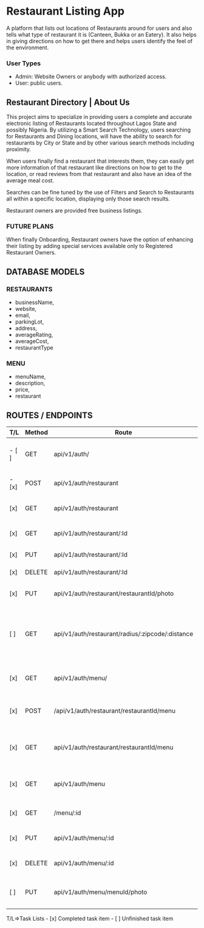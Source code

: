 # Restaurant Listing App

A platform that lists out locations of Restaurants around for users and also tells what type of restaurant it is (Canteen, Bukka or an Eatery). It also helps in giving directions on how to get there and helps users identify the feel of the environment.

### User Types

- Admin: Website Owners or anybody with authorized access.
- User: public users.

## Restaurant Directory | About Us

This project aims to specialize in providing users a complete and accurate electronic listing of Restaurants located throughout Lagos State and possibly Nigeria.
By utilizing a Smart Search Technology, users searching for Restaurants and Dining locations, will have the ability to search for restaurants by City or State and by other various search methods including proximity.

When users finally find a restaurant that interests them, they can easily get more information of that restaurant like directions on how to get to the location, or read reviews from that restaurant and also have an idea of the average meal cost.

Searches can be fine tuned by the use of Filters and Search to Restaurants all within a specific location, displaying only those search results.

Restaurant owners are provided free business listings.

### FUTURE PLANS

When finally Onboarding, Restaurant owners have the option of enhancing their listing by adding special services available only to Registered Restaurant Owners.

## DATABASE MODELS

### RESTAURANTS

- businessName,
- website,
- email,
- parkingLot,
- address,
- averageRating,
- averageCost,
- restaurantType

### MENU

- menuName,
- description,
- price,
- restaurant

## ROUTES / ENDPOINTS

| T/L 	| Method 	| Route 	| Function 	|
|-	|-	|-	|-	|
| - [ ]	| GET 	| api/v1/auth/ 	| Index page of the website 	|
| - [x]	| POST 	| api/v1/auth/restaurant 	| Creates new restaurant 	|
| [x]	| GET 	| api/v1/auth/restaurant 	| Displays all restaurant 	|
| [x]	| GET 	| api/v1/auth/restaurant/:Id 	| Gets a single restaurant 	|
| [x]	| PUT 	| api/v1/auth/restaurant/:Id 	| Updates a restaurant 	|
| [x]	| DELETE 	| api/v1/auth/restaurant/:Id 	| Deletes a restaurant 	|
| [x]	| PUT   | api/v1/auth/restaurant/restaurantId/photo 	| Upload restaurant photo 	|
| [ ]	| GET 	| api/v1/auth/restaurant/radius/:zipcode/:distance 	| Get a restaurant in a location using zipCode and  	|
| [x]	| GET 	| api/v1/auth/menu/ 	| Gets all Menu in the restaurant 	|
| [x]	| POST 	| /api/v1/auth/restaurant/restaurantId/menu 	| Create a Menu in the restaurant 	|
| [x]	| GET 	| api/v1/auth/restaurant/restaurantId/menu 	| Gets all Menu associated to a single restaurant 	|
| [x]	| GET 	| api/v1/auth/menu 	| This gets all menu in the database 	|
| [x]	| GET 	| /menu/:id 	| Gets a single menu 	|
| [x]	| PUT 	| api/v1/auth/menu/:id 	| Updates a single menu 	|
| [x]	| DELETE 	| api/v1/auth/menu/:id 	| Deletes a single menu 	|
| [ ]	| PUT 	| api/v1/auth/menu/menuId/photo 	| Upload multiple menu photo 	|


T/L=>Task Lists
	- [x] Completed task item
    - [ ] Unfinished task item
